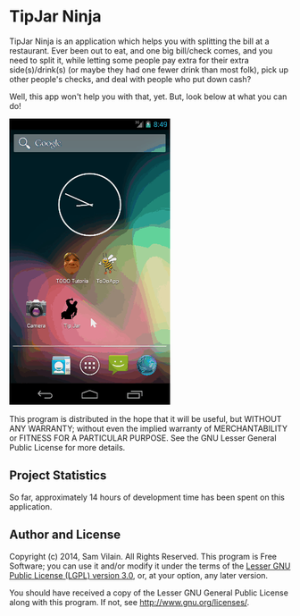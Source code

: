 # TipJar Ninja

TipJar Ninja is an application which helps you with splitting the bill
at a restaurant.  Ever been out to eat, and one big bill/check comes,
and you need to split it, while letting some people pay extra for
their extra side(s)/drink(s) (or maybe they had one fewer drink than
most folk), pick up other people's checks, and deal with people who
put down cash?

Well, this app won't help you with that, yet.  But, look below at what
you can do!

![Walk-through](screenshots/demo.gif)

This program is distributed in the hope that it will be useful,
but WITHOUT ANY WARRANTY; without even the implied warranty of
MERCHANTABILITY or FITNESS FOR A PARTICULAR PURPOSE.  See the
GNU Lesser General Public License for more details.

## Project Statistics

So far, approximately 14 hours of development time has been spent on
this application.

## Author and License

Copyright (c) 2014, Sam Vilain.  All Rights Reserved.  This program is
Free Software; you can use it and/or modify it under the terms of the
[Lesser GNU Public License (LGPL) version 3.0](https://www.gnu.org/licenses/lgpl.html),
or, at your option, any later version.

You should have received a copy of the Lesser GNU General Public
License along with this program.  If not, see <http://www.gnu.org/licenses/>.

